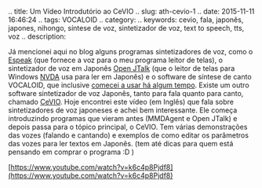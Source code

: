 .. title: Um Vídeo Introdutório ao CeVIO
.. slug: ath-cevio-1
.. date: 2015-11-11 16:46:24
.. tags: VOCALOID
.. category: 
.. keywords: cevio, fala, japonês, japones, nihongo, síntese de voz, sintetizador de voz, text to speech, tts, voz
.. description: 

Já mencionei aqui no blog alguns programas sintetizadores de voz, como o [Espeak][espeakhp] (que fornece a voz para o meu programa leitor de telas), o sintetizador de voz em Japonês [Open JTalk][openjtalkhp] (que o leitor de telas para Windows [NVDA][nvdahp] usa para ler em Japonês) e o software de síntese de canto VOCALOID, que inclusive [comecei a usar há algum tempo](/pt/blog/accessibility-and-how-i-began-using-vocaloid). Existe um outro software sintetizador de voz Japonês, tanto para fala quanto para canto, chamado [CeVIO][ceviohp]. Hoje encontrei este vídeo (em Inglês) que fala sobre sintetizadores de voz japoneses e achei bem interessante. Ele começa introduzindo programas que vieram antes (MMDAgent e Open JTalk) e depois passa para o tópico principal, o CeVIO. Tem várias demonstrações das vozes (falando e cantando) e exemplos de como editar os parâmetros das vozes para ler textos em Japonês. (tem até dicas para quem está pensando em comprar o programa :D )

[https://www.youtube.com/watch?v=k6c4p8Pjdf8](https://www.youtube.com/watch?v=k6c4p8Pjdf8)

[espeakhp]: http://espeak.sourceforge.net/
[openjtalkhp]: http://open-jtalk.sourceforge.net/
[nvdahp]: http://www.nvaccess.org/
[ceviohp]: http://cevio.jp/